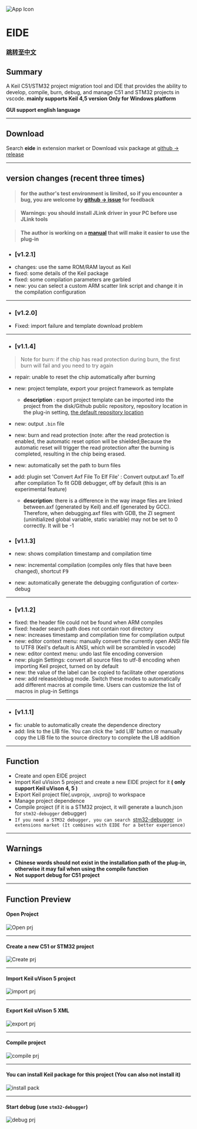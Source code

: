 ![App Icon](./res/icon/icon.png)
# EIDE

### [跳转至中文](https://github.com/github0null/eide/blob/master/README.md)

## Summary

A Keil C51/STM32 project migration tool and IDE that provides the ability to develop, compile, burn, debug, and manage C51 and STM32 projects in vscode.
**mainly supports Keil 4,5 version**
**Only for Windows platform**

**GUI support english language**

***

## Download

Search **eide** in extension market or Download vsix package at [github -> release](https://github.com/github0null/eide/releases)

***

## version changes (recent three times)

> #### for the author's test environment is limited, so if you encounter a bug, you are welcome by [github -> issue](https://github.com/github0null/eide/issues) for feedback

> #### Warnings: you should install JLink driver in your PC before use JLink tools

> #### The author is working on a [manual](https://github.com/github0null/eide-doc/blob/master/README.md) that will make it easier to use the plug-in

- ### [v1.2.1]
- changes: use the same ROM/RAM layout as Keil
- fixed: some details of the Keil package
- fixed: some compilation parameters are garbled
- new: you can select a custom ARM scatter link script and change it in the compilation configuration

***

- ### [v1.2.0]
- Fixed: import failure and template download problem

***

- ### [v1.1.4]
> Note for burn: if the chip has read protection during burn, the first burn will fail and you need to try again
- repair: unable to reset the chip automatically after burning
- new: project template, export your project framework as template
  - **description** : export project template can be imported into the project from the disk/Github public repository, repository location in the plug-in setting, [the default repository location](https://github.com/github0null/eide-doc)
- new: output `.bin` file
- new: burn and read protection (note: after the read protection is enabled, the automatic reset option will be shielded;Because the automatic reset will trigger the read protection after the burning is completed, resulting in the chip being erased.
- new: automatically set the path to burn files
- add: plugin set 'Convert Axf File To Elf File' : Convert output.axf To.elf after compilation To fit GDB debugger, off by default (this is an experimental feature)
  - **description**: there is a difference in the way image files are linked between.axf (generated by Keil) and.elf (generated by GCC). Therefore, when debugging.axf files with GDB, the ZI segment (uninitialized global variable, static variable) may not be set to 0 correctly. It will be -1

- ### [v1.1.3]
- new: shows compilation timestamp and compilation time
- new: incremental compilation (compiles only files that have been changed), shortcut <kbd>F9</kbd>
- new: automatically generate the debugging configuration of cortex-debug

***
- ### [v1.1.2]
- fixed: the header file could not be found when ARM compiles
- fixed: header search path does not contain root directory
- new: increases timestamp and compilation time for compilation output
- new: editor context menu: manually convert the currently open ANSI file to UTF8 (Keil's default is ANSI, which will be scrambled in vscode)
- new: editor context menu: undo last file encoding conversion
- new: plugin Settings: convert all source files to utf-8 encoding when importing Keil project, turned on by default
- new: the value of the label can be copied to facilitate other operations
- new: add release/debug mode. Switch these modes to automatically add different macros at compile time. Users can customize the list of macros in plug-in Settings

***
- ### [v1.1.1]
- fix: unable to automatically create the dependence directory
- add: link to the LIB file. You can click the 'add LIB' button or manually copy the LIB file to the source directory to complete the LIB addition

***

## Function

* Create and open EIDE project
* Import Keil uVision 5 project and create a new EIDE project for it **( only support Keil uVison 4, 5 )**
* Export Keil project file(.uvprojx, .uvproj) to workspace
* Manage project dependence
* Compile project (if it is a STM32 project, it will generate a launch.json for `stm32-debugger` debugger)
* `If you need a STM32 debugger, you can search `[stm32-debugger](https://github.com/github0null/stm32-debugger/releases)` in extensions market (It combines with EIDE for a better experience)`

***

## Warnings
  + **Chinese words should not exist in the installation path of the plug-in, otherwise it may fail when using the compile function**
  + **Not support debug for C51 project**

***

## Function Preview

#### Open Project
![Open prj](./res/preview/open_project_view.gif)

***

#### Create a new C51 or STM32 project
![Create prj](./res/preview/create_project_view.gif)

***

#### Import Keil uVison 5 project
![import prj](./res/preview/import_view.gif)

***

#### Export Keil uVison 5 XML
![export prj](./res/preview/export_view.gif)

***

#### Compile project
![compile prj](./res/preview/compile_view.gif)

***

#### You can install Keil package for this project (You can also not install it)
![install pack](./res/preview/install_pack.png)

***

#### Start debug (use `stm32-debugger`)
![debug prj](./res/preview/debug.png)

